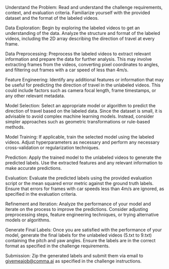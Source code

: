 Understand the Problem: Read and understand the challenge requirements, context, and evaluation criteria. Familiarize yourself with the provided dataset and the format of the labeled videos.

Data Exploration: Begin by exploring the labeled videos to get an understanding of the data. Analyze the structure and format of the labeled videos, including the 2D array describing the direction of travel at every frame.

Data Preprocessing: Preprocess the labeled videos to extract relevant information and prepare the data for further analysis. This may involve extracting frames from the videos, converting pixel coordinates to angles, and filtering out frames with a car speed of less than 4m/s.

Feature Engineering: Identify any additional features or information that may be useful for predicting the direction of travel in the unlabeled videos. This could include factors such as camera focal length, frame timestamps, or any other relevant metadata.

Model Selection: Select an appropriate model or algorithm to predict the direction of travel based on the labeled data. Since the dataset is small, it is advisable to avoid complex machine learning models. Instead, consider simpler approaches such as geometric transformations or rule-based methods.

Model Training: If applicable, train the selected model using the labeled videos. Adjust hyperparameters as necessary and perform any necessary cross-validation or regularization techniques.

Prediction: Apply the trained model to the unlabeled videos to generate the predicted labels. Use the extracted features and any relevant information to make accurate predictions.

Evaluation: Evaluate the predicted labels using the provided evaluation script or the mean squared error metric against the ground truth labels. Ensure that errors for frames with car speeds less than 4m/s are ignored, as specified in the evaluation criteria.

Refinement and Iteration: Analyze the performance of your model and iterate on the process to improve the predictions. Consider adjusting preprocessing steps, feature engineering techniques, or trying alternative models or algorithms.

Generate Final Labels: Once you are satisfied with the performance of your model, generate the final labels for the unlabeled videos (5.txt to 9.txt) containing the pitch and yaw angles. Ensure the labels are in the correct format as specified in the challenge requirements.

Submission: Zip the generated labels and submit them via email to givemeajob@comma.ai as specified in the challenge instructions. 
